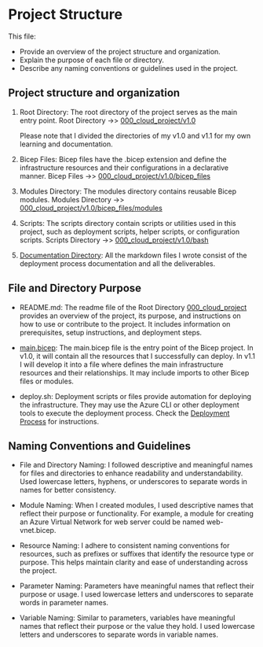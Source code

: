 # Project Structure

This file:

- Provide an overview of the project structure and organization.
- Explain the purpose of each file or directory.
- Describe any naming conventions or guidelines used in the project.

## Project structure and organization

1. Root Directory: The root directory of the project serves as the main entry point.
   Root Directory ->> [000_cloud_project/v1.0](https://github.com/techgrounds/techgrounds-anj-dtmr/tree/main/000_cloud_project/v1.0)

   Please note that I divided the directories of my v1.0 and v1.1 for my own learning and documentation.

2. Bicep Files: Bicep files have the .bicep extension and define the infrastructure resources and their configurations in a declarative manner.
   Bicep Files ->> [000_cloud_project/v1.0/bicep_files](https://github.com/techgrounds/techgrounds-anj-dtmr/tree/main/000_cloud_project/v1.0/bicep_files)

3. Modules Directory: The modules directory contains reusable Bicep modules.
   Modules Directory ->> [000_cloud_project/v1.0/bicep_files/modules](https://github.com/techgrounds/techgrounds-anj-dtmr/tree/main/000_cloud_project/v1.0/bicep_files/modules)

4. Scripts: The scripts directory contain scripts or utilities used in this project, such as deployment scripts, helper scripts, or configuration scripts.
   Scripts Directory ->> [000_cloud_project/v1.0/bash](https://github.com/techgrounds/techgrounds-anj-dtmr/tree/main/000_cloud_project/v1.0/bash)

5. [Documentation Directory](https://github.com/techgrounds/techgrounds-anj-dtmr/tree/main/000_cloud_project/v1.0/Documentation): All the markdown files I wrote consist of the deployment process documentation and all the deliverables.

## File and Directory Purpose

- README.md: The readme file of the Root Directory [000_cloud_project](https://github.com/techgrounds/techgrounds-anj-dtmr/tree/main/000_cloud_project) provides an overview of the project, its purpose, and instructions on how to use or contribute to the project. It includes information on prerequisites, setup instructions, and deployment steps.

- [main.bicep](https://github.com/techgrounds/techgrounds-anj-dtmr/blob/main/000_cloud_project/v1.0/bicep_files/main.bicep): The main.bicep file is the entry point of the Bicep project. In v1.0, it will contain all the resources that I successfully can deploy. In v1.1 I will develop it into a file where defines the main infrastructure resources and their relationships. It may include imports to other Bicep files or modules.

- deploy.sh: Deployment scripts or files provide automation for deploying the infrastructure. They may use the Azure CLI or other deployment tools to execute the deployment process. Check the [Deployment Process](https://github.com/techgrounds/techgrounds-anj-dtmr/blob/main/000_cloud_project/v1.0/Documentation/04_deployment_process.md) for instructions.

## Naming Conventions and Guidelines

- File and Directory Naming: I followed descriptive and meaningful names for files and directories to enhance readability and understandability. Used lowercase letters, hyphens, or underscores to separate words in names for better consistency.

- Module Naming: When I created modules, I used descriptive names that reflect their purpose or functionality. For example, a module for creating an Azure Virtual Network for web server could be named web-vnet.bicep.

- Resource Naming: I adhere to consistent naming conventions for resources, such as prefixes or suffixes that identify the resource type or purpose. This helps maintain clarity and ease of understanding across the project.

- Parameter Naming: Parameters have meaningful names that reflect their purpose or usage. I used lowercase letters and underscores to separate words in parameter names.

- Variable Naming: Similar to parameters, variables have meaningful names that reflect their purpose or the value they hold. I used lowercase letters and underscores to separate words in variable names.
